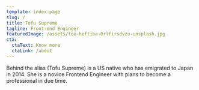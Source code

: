 ```yaml
---
template: index-page
slug: /
title: Tofu Supreme
tagline: Front-end Engineer
featuredImage: /assets/toa-heftiba-0rlfirsdvzu-unsplash.jpg
cta:
  ctaText: Know more
  ctaLink: /about
---
```

Behind the alias (Tofu Supreme) is a US native who has emigrated to Japan in 2014. 
She is a novice Frontend Engineer with plans to become a professional in due time. 
